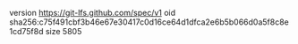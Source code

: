 version https://git-lfs.github.com/spec/v1
oid sha256:c75f491cbf3b46e67e30417c0d16ce64d1dfca2e6b5b066d0a5f8c8e1cd75f8d
size 5805
